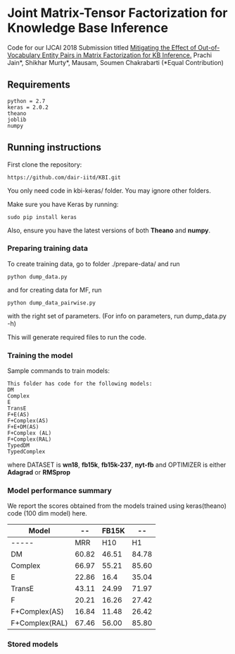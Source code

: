 # Joint Matrix-Tensor Factorization for Knowledge Base Inference

Code for our IJCAI 2018 Submission titled [Mitigating the Effect of Out-of-Vocabulary Entity Pairs in Matrix Factorization for KB Inference.](http://www.cse.iitd.ernet.in/~mausam/papers/ijcai18b.pdf) Prachi Jain*, Shikhar Murty*, Mausam, Soumen Chakrabarti  (*Equal Contribution)

## Requirements
```
python = 2.7
keras = 2.0.2
theano
joblib
numpy
```

## Running instructions
First clone the repository:
```
https://github.com/dair-iitd/KBI.git
```
You only need code in kbi-keras/ folder. You may ignore other folders.

Make sure you have Keras by running:
```
sudo pip install keras
```
Also, ensure you have the latest versions of both **Theano** and **numpy**.

### Preparing training data
To create training data, go to folder ./prepare-data/ and run
```
python dump_data.py 
```

and for creating data for MF, run
```
python dump_data_pairwise.py 
```
with the right set of parameters. (For info on parameters, run dump_data.py -h)

This will generate required files to run the code.


### Training the model
Sample commands to train models:
```
This folder has code for the following models: 
DM
Complex
E
TransE 
F+E(AS)
F+Complex(AS)
F+E+DM(AS)
F+Complex (AL) 
F+Complex(RAL)
TypedDM
TypedComplex

```


where DATASET is **wn18**, **fb15k**, **fb15k-237**, **nyt-fb** and OPTIMIZER is either **Adagrad** or **RMSprop**

### Model performance summary
We report the scores obtained from the models trained using keras(theano) code (100 dim model) here.

| Model | -- | FB15K |--  |
| -----|-- |---|--|
| -----| MRR | H10| H1|
| DM | 60.82 | 46.51 | 84.78 |
| Complex | 66.97 | 55.21 | 85.60 |
|E|22.86|16.4|35.04|
|TransE|43.11|24.99|71.97|
|F|20.21|16.26|27.42|
|F+Complex(AS)|16.84|11.48|26.42|
|F+Complex(RAL)|67.46|56.00|85.80|


### Stored models

